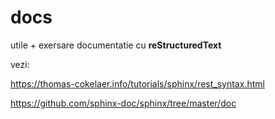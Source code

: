 docs
====

utile + exersare documentatie cu **reStructuredText**

vezi:

https://thomas-cokelaer.info/tutorials/sphinx/rest_syntax.html

https://github.com/sphinx-doc/sphinx/tree/master/doc
